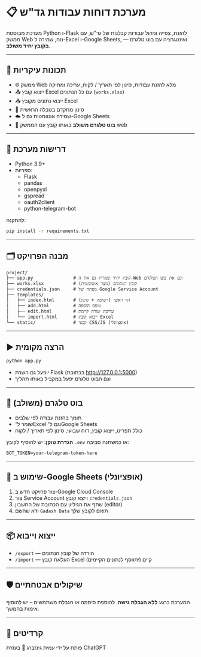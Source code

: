 # 📋 מערכת דוחות עבודות גד"ש

מערכת מבוססת Python ו-Flask להזנת, צפייה וניהול עבודות קבלנות של גד"ש, עם ממשק Web נוח, שמירה ל-Excel ו-Google Sheets, ואינטגרציה עם בוט טלגרם — **בקובץ יחיד משולב**.

---

## 🚀 תכונות עיקריות

- 🌐 ממשק Web מלא להזנת עבודות, סינון לפי תאריך / לקוח, עריכה ומחיקה
- 📤 ייצוא קובץ Excel עם כל הנתונים (`works.xlsx`)
- 📥 ייבוא נתונים מקובץ Excel
- 🔎 סינון מתקדם בטבלה הראשית
- ☁️ שמירה אוטומטית גם ל-Google Sheets
- 🤖 **בוט טלגרם משולב** באותו קובץ עם הממשק web

---

## 🧰 דרישות מערכת

- Python 3.9+
- ספריות:
  - Flask
  - pandas
  - openpyxl
  - gspread
  - oauth2client
  - python-telegram-bot

להתקנה:
```bash
pip install -r requirements.txt
```

---

## 🗂 מבנה הפרויקט

```
project/
├── app.py               # קובץ יחיד שמריץ גם את ה-Web וגם את בוט הטלגרם
├── works.xlsx           # קובץ הנתונים (נוצר אוטומטית)
├── credentials.json     # מפתח של Google Service Account
├── templates/
│   ├── index.html       # דף ראשי (רשימה + סינון)
│   ├── add.html         # טופס הוספה
│   ├── edit.html        # עריכת שורה קיימת
│   └── import.html      # ייבוא קובץ Excel
└── static/              # קבצי CSS/JS (אופציונלי)
```

---

## ▶️ הרצה מקומית

```bash
python app.py
```

- יופעל גם השרת Flask (בכתובת http://127.0.0.1:5000)
- וגם הבוט טלגרם יפעל במקביל באותו תהליך

---

## 🤖 בוט טלגרם (משולב)

- תומך בהזנת עבודה לפי שלבים
- שומר ל־Excel וגם ל־Google Sheets
- כולל תפריט, ייצוא קובץ, דוח שבועי, סינון לפי תאריך / לקוח

**הגדרת טוקן:** יש להוסיף לקובץ `.env` או כמשתנה סביבה:
```
BOT_TOKEN=your-telegram-token-here
```

---

## 🧪 שימוש ב-Google Sheets (אופציונלי)

1. צור פרויקט חדש ב-Google Cloud Console
2. צור Service Account וייצא קובץ `credentials.json`
3. שתף את הגיליון עם הכתובת של החשבון (editor)
4. ודא שהשם `Gadash Data` תואם לקובץ שלך

---

## 📦 ייצוא וייבוא

- `/export` — הורדה של קובץ הנתונים
- `/import` — העלאת קובץ Excel קיים (יתווסף לנתונים הקיימים)

---

## 🛡️ שיקולים אבטחתיים

המערכת כרגע **ללא הגבלת גישה**. להוספת סיסמה או הגבלת משתמשים – יש להוסיף אימות בהמשך.

---

## 📝 קרדיטים

פותח על ידי עמית גינזברג 🙌 בעזרת ChatGPT
